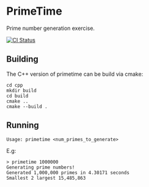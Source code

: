 # PrimeTime
Prime number generation exercise.

<p align="left">
  <a href="https://github.com/markbicknell/PrimeTime"><img alt="CI Status" src="https://github.com/markbicknell/PrimeTime/workflows/CI/badge.svg"></a>
</p>

## Building
The C++ version of primetime can be build via cmake:

    cd cpp
    mkdir build
    cd build
    cmake ..
    cmake --build .
    
## Running
    Usage: primetime <num_primes_to_generate>
E.g:

    > primetime 1000000
    Generating prime numbers!
    Generated 1,000,000 primes in 4.30171 seconds
    Smallest 2 largest 15,485,863
